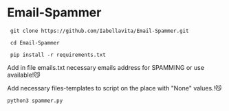 # Email-Spammer
<p><code> git clone https://github.com/Iabellavita/Email-Spammer.git </code></p>
<p><code> cd Email-Spammer </code></p>
<p><code> pip install -r requirements.txt </code></p>
<p>Add in file emails.txt necessary emails address for SPAMMING or use available!😼</p>
<p>Add necessary files-templates to script on the place with "None" values.!😼</p>
<p><code>python3 spammer.py </code></p>
